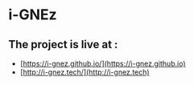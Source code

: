 # i-GNEz

## The project is live at :
* [https://i-gnez.github.io/](https://i-gnez.github.io)
* [http://i-gnez.tech/](http://i-gnez.tech)


